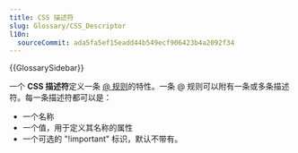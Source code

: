 ```yaml
---
title: CSS 描述符
slug: Glossary/CSS_Descriptor
l10n:
  sourceCommit: ada5fa5ef15eadd44b549ecf906423b4a2092f34
---
```


{{GlossarySidebar}}

一个 **CSS 描述符**定义一条 [@ 规则](/zh-CN/docs/Web/CSS/At-rule)的特性。一条 @ 规则可以附有一条或多条描述符。每一条描述符都可以是：

- 一个名称
- 一个值，用于定义其名称的属性
- 一个可选的 "!important" 标识，默认不带有。

